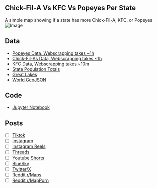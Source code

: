## Chick-Fil-A Vs KFC Vs Popeyes Per State
A simple map showing if a state has more Chick-Fil-A, KFC, or Popeyes
![Image](https://drive.google.com/uc?export=view&id=1nga6GXJOMcHHEA4m4dTgeI0K0LnQCvKh)

## Data
* [Popeyes Data, Webscrapping takes ~1h](../../restaurants/Popeyes_Per_State/)
* [Chick-Fil-As Data, Webscrapping takes ~1h](../../restaurants/Chick-fil-a_Per_State/)
* [KFC Data, Webscrapping takes ~10m](../../restaurants/KFCs_Per_State/)
* [State Population Totals](https://www.census.gov/data/tables/time-series/demo/popest/2020s-state-total.html)
* [Great Lakes](https://usicecenter.gov/Products/GreatLakesData)
* [World GeoJSON](https://public.opendatasoft.com/explore/dataset/world-administrative-boundaries/export/?flg=en-us)

## Code
* [Jupyter Notebook](FormatData.ipynb)

## Posts
- [ ] [Tiktok]()
- [ ] [Instagram]()
- [ ] [Instagram Reels]()
- [ ] [Threads]()
- [ ] [Youtube Shorts]()
- [ ] [BlueSky]()
- [ ] [Twitter/X]()
- [ ] [Reddit r/Maps]()
- [ ] [Reddit r/MapPorn]()
